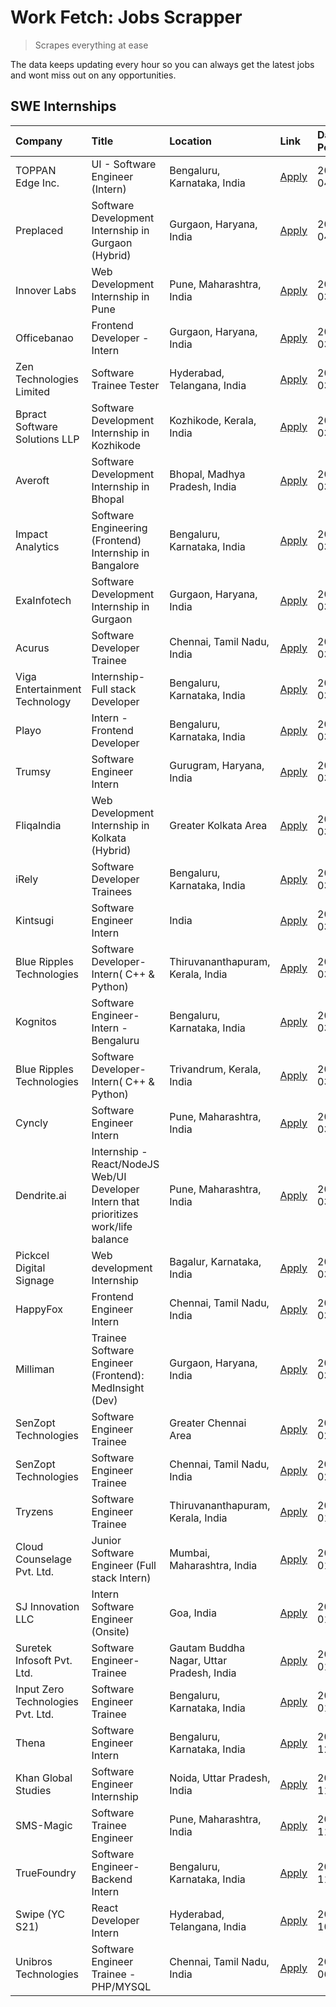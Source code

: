 # Work Fetch: Jobs Scrapper
> Scrapes everything at ease

The data keeps updating every hour so you can always get the latest jobs and wont miss out on any opportunities.

## SWE Internships
<!--START_SECTION:workfetch-->
| Company                           | Title                                                                                | Location                                  | Link                                                                                                                                                                                                                                                                                                | Date Posted   |
|:----------------------------------|:-------------------------------------------------------------------------------------|:------------------------------------------|:----------------------------------------------------------------------------------------------------------------------------------------------------------------------------------------------------------------------------------------------------------------------------------------------------|:--------------|
| TOPPAN Edge Inc.                  | UI - Software Engineer (Intern)                                                      | Bengaluru, Karnataka, India               | [Apply](https://in.linkedin.com/jobs/view/ui-software-engineer-intern-at-toppan-edge-inc-3879345823?position=30&pageNum=0&refId=Qft5f9Gd%2BthhUE0Ak0k5FQ%3D%3D&trackingId=QySZ0sTlMaXgdTSlfkIwXQ%3D%3D&trk=public_jobs_jserp-result_search-card)                                                    | 2024-04-02    |
| Preplaced                         | Software Development Internship in Gurgaon (Hybrid)                                  | Gurgaon, Haryana, India                   | [Apply](https://in.linkedin.com/jobs/view/software-development-internship-in-gurgaon-hybrid-at-preplaced-3880567870?position=37&pageNum=0&refId=Qft5f9Gd%2BthhUE0Ak0k5FQ%3D%3D&trackingId=YKhb5hehGTnGWtDI1Qgalw%3D%3D&trk=public_jobs_jserp-result_search-card)                                    | 2024-04-01    |
| Innover Labs                      | Web Development Internship in Pune                                                   | Pune, Maharashtra, India                  | [Apply](https://in.linkedin.com/jobs/view/web-development-internship-in-pune-at-innover-labs-3875494237?position=10&pageNum=0&refId=Qft5f9Gd%2BthhUE0Ak0k5FQ%3D%3D&trackingId=Zu5d%2BcVOrTSU6vSCn1WY1w%3D%3D&trk=public_jobs_jserp-result_search-card)                                              | 2024-03-28    |
| Officebanao                       | Frontend Developer - Intern                                                          | Gurgaon, Haryana, India                   | [Apply](https://in.linkedin.com/jobs/view/frontend-developer-intern-at-officebanao-3871265915?position=14&pageNum=0&refId=Qft5f9Gd%2BthhUE0Ak0k5FQ%3D%3D&trackingId=lOLrPBEUuBHt8WJ1f%2FQNeQ%3D%3D&trk=public_jobs_jserp-result_search-card)                                                        | 2024-03-28    |
| Zen Technologies Limited          | Software Trainee Tester                                                              | Hyderabad, Telangana, India               | [Apply](https://in.linkedin.com/jobs/view/software-trainee-tester-at-zen-technologies-limited-3872036112?position=12&pageNum=0&refId=Qft5f9Gd%2BthhUE0Ak0k5FQ%3D%3D&trackingId=u%2BTX8haa%2BTWlaJpxY6kbQg%3D%3D&trk=public_jobs_jserp-result_search-card)                                           | 2024-03-27    |
| Bpract Software Solutions LLP     | Software Development Internship in Kozhikode                                         | Kozhikode, Kerala, India                  | [Apply](https://in.linkedin.com/jobs/view/software-development-internship-in-kozhikode-at-bpract-software-solutions-llp-3874054300?position=22&pageNum=0&refId=Qft5f9Gd%2BthhUE0Ak0k5FQ%3D%3D&trackingId=pOdbuAmfoDZ%2BlkYPQKFvRg%3D%3D&trk=public_jobs_jserp-result_search-card)                   | 2024-03-27    |
| Averoft                           | Software Development Internship in Bhopal                                            | Bhopal, Madhya Pradesh, India             | [Apply](https://in.linkedin.com/jobs/view/software-development-internship-in-bhopal-at-averoft-3874051550?position=53&pageNum=0&refId=Qft5f9Gd%2BthhUE0Ak0k5FQ%3D%3D&trackingId=iQHll8ikrcI72RflKgdZsA%3D%3D&trk=public_jobs_jserp-result_search-card)                                              | 2024-03-27    |
| Impact Analytics                  | Software Engineering (Frontend) Internship in Bangalore                              | Bengaluru, Karnataka, India               | [Apply](https://in.linkedin.com/jobs/view/software-engineering-frontend-internship-in-bangalore-at-impact-analytics-3872535077?position=5&pageNum=0&refId=Qft5f9Gd%2BthhUE0Ak0k5FQ%3D%3D&trackingId=lzsOKGAQcpyEgx3ITVjPig%3D%3D&trk=public_jobs_jserp-result_search-card)                          | 2024-03-26    |
| ExaInfotech                       | Software Development Internship in Gurgaon                                           | Gurgaon, Haryana, India                   | [Apply](https://in.linkedin.com/jobs/view/software-development-internship-in-gurgaon-at-exainfotech-3872534185?position=18&pageNum=0&refId=Qft5f9Gd%2BthhUE0Ak0k5FQ%3D%3D&trackingId=JHcUosgnhTXeaw5zeMrvWg%3D%3D&trk=public_jobs_jserp-result_search-card)                                         | 2024-03-26    |
| Acurus                            | Software Developer Trainee                                                           | Chennai, Tamil Nadu, India                | [Apply](https://in.linkedin.com/jobs/view/software-developer-trainee-at-acurus-3871400616?position=26&pageNum=0&refId=Qft5f9Gd%2BthhUE0Ak0k5FQ%3D%3D&trackingId=lMBv%2FfFh7MlHCrhcyPK6bA%3D%3D&trk=public_jobs_jserp-result_search-card)                                                            | 2024-03-26    |
| Viga Entertainment Technology     | Internship-Full stack Developer                                                      | Bengaluru, Karnataka, India               | [Apply](https://in.linkedin.com/jobs/view/internship-full-stack-developer-at-viga-entertainment-technology-3870669789?position=39&pageNum=0&refId=Qft5f9Gd%2BthhUE0Ak0k5FQ%3D%3D&trackingId=hnu1zBROAH1SUr2BKDpLtA%3D%3D&trk=public_jobs_jserp-result_search-card)                                  | 2024-03-25    |
| Playo                             | Intern - Frontend Developer                                                          | Bengaluru, Karnataka, India               | [Apply](https://in.linkedin.com/jobs/view/intern-frontend-developer-at-playo-3864131172?position=7&pageNum=0&refId=Qft5f9Gd%2BthhUE0Ak0k5FQ%3D%3D&trackingId=AgC%2FASqDr0zrgzO93oukZg%3D%3D&trk=public_jobs_jserp-result_search-card)                                                               | 2024-03-22    |
| Trumsy                            | Software Engineer Intern                                                             | Gurugram, Haryana, India                  | [Apply](https://in.linkedin.com/jobs/view/software-engineer-intern-at-trumsy-3864795201?position=42&pageNum=0&refId=Qft5f9Gd%2BthhUE0Ak0k5FQ%3D%3D&trackingId=dE2hpFz2qFzzv3OqojfQmw%3D%3D&trk=public_jobs_jserp-result_search-card)                                                                | 2024-03-20    |
| FliqaIndia                        | Web Development Internship in Kolkata (Hybrid)                                       | Greater Kolkata Area                      | [Apply](https://in.linkedin.com/jobs/view/web-development-internship-in-kolkata-hybrid-at-fliqaindia-3864372048?position=44&pageNum=0&refId=Qft5f9Gd%2BthhUE0Ak0k5FQ%3D%3D&trackingId=5ttIlFNIIrrMkCN5WfgvKA%3D%3D&trk=public_jobs_jserp-result_search-card)                                        | 2024-03-19    |
| iRely                             | Software Developer Trainees                                                          | Bengaluru, Karnataka, India               | [Apply](https://in.linkedin.com/jobs/view/software-developer-trainees-at-irely-3860566039?position=3&pageNum=0&refId=Qft5f9Gd%2BthhUE0Ak0k5FQ%3D%3D&trackingId=e8zaB3%2BOuKEsd%2B80vNTffg%3D%3D&trk=public_jobs_jserp-result_search-card)                                                           | 2024-03-18    |
| Kintsugi                          | Software Engineer Intern                                                             | India                                     | [Apply](https://in.linkedin.com/jobs/view/software-engineer-intern-at-kintsugi-3857074071?position=40&pageNum=0&refId=Qft5f9Gd%2BthhUE0Ak0k5FQ%3D%3D&trackingId=AhotkZokbrG%2FNtZI1nTdeA%3D%3D&trk=public_jobs_jserp-result_search-card)                                                            | 2024-03-16    |
| Blue Ripples Technologies         | Software Developer- Intern( C++ & Python)                                            | Thiruvananthapuram, Kerala, India         | [Apply](https://in.linkedin.com/jobs/view/software-developer-intern-c%2B%2B-python-at-blue-ripples-technologies-3855594494?position=19&pageNum=0&refId=Qft5f9Gd%2BthhUE0Ak0k5FQ%3D%3D&trackingId=pNS1KbJKayeOrn%2F99TUC6g%3D%3D&trk=public_jobs_jserp-result_search-card)                           | 2024-03-14    |
| Kognitos                          | Software Engineer-Intern -Bengaluru                                                  | Bengaluru, Karnataka, India               | [Apply](https://in.linkedin.com/jobs/view/software-engineer-intern-bengaluru-at-kognitos-3855361239?position=8&pageNum=0&refId=Qft5f9Gd%2BthhUE0Ak0k5FQ%3D%3D&trackingId=yus9mWmkRj6asX0xggZGtg%3D%3D&trk=public_jobs_jserp-result_search-card)                                                     | 2024-03-13    |
| Blue Ripples Technologies         | Software Developer- Intern( C++  & Python)                                           | Trivandrum, Kerala, India                 | [Apply](https://in.linkedin.com/jobs/view/software-developer-intern-c%2B%2B-python-at-blue-ripples-technologies-3856150730?position=20&pageNum=0&refId=Qft5f9Gd%2BthhUE0Ak0k5FQ%3D%3D&trackingId=ARd9sxF5fR8uG39F6HFilw%3D%3D&trk=public_jobs_jserp-result_search-card)                             | 2024-03-13    |
| Cyncly                            | Software Engineer Intern                                                             | Pune, Maharashtra, India                  | [Apply](https://in.linkedin.com/jobs/view/software-engineer-intern-at-cyncly-3853990178?position=21&pageNum=0&refId=Qft5f9Gd%2BthhUE0Ak0k5FQ%3D%3D&trackingId=QkdnyhRg%2B4qzKNtnbM%2BrHA%3D%3D&trk=public_jobs_jserp-result_search-card)                                                            | 2024-03-13    |
| Dendrite.ai                       | Internship - React/NodeJS Web/UI Developer Intern that prioritizes work/life balance | Pune, Maharashtra, India                  | [Apply](https://in.linkedin.com/jobs/view/internship-react-nodejs-web-ui-developer-intern-that-prioritizes-work-life-balance-at-dendrite-ai-3853583200?position=41&pageNum=0&refId=Qft5f9Gd%2BthhUE0Ak0k5FQ%3D%3D&trackingId=EPZYuZRkK6KysdViWjHp2g%3D%3D&trk=public_jobs_jserp-result_search-card) | 2024-03-12    |
| Pickcel Digital Signage           | Web development Internship                                                           | Bagalur, Karnataka, India                 | [Apply](https://in.linkedin.com/jobs/view/web-development-internship-at-pickcel-digital-signage-3849506118?position=55&pageNum=0&refId=Qft5f9Gd%2BthhUE0Ak0k5FQ%3D%3D&trackingId=K1rSJ1lRJ3O1d7ImL9RKDA%3D%3D&trk=public_jobs_jserp-result_search-card)                                             | 2024-03-08    |
| HappyFox                          | Frontend Engineer Intern                                                             | Chennai, Tamil Nadu, India                | [Apply](https://in.linkedin.com/jobs/view/frontend-engineer-intern-at-happyfox-3848357951?position=50&pageNum=0&refId=Qft5f9Gd%2BthhUE0Ak0k5FQ%3D%3D&trackingId=ZEHHyTX2QuWjDEQR9qOQTg%3D%3D&trk=public_jobs_jserp-result_search-card)                                                              | 2024-03-07    |
| Milliman                          | Trainee Software Engineer (Frontend): MedInsight (Dev)                               | Gurgaon, Haryana, India                   | [Apply](https://in.linkedin.com/jobs/view/trainee-software-engineer-frontend-medinsight-dev-at-milliman-3792874280?position=11&pageNum=0&refId=Qft5f9Gd%2BthhUE0Ak0k5FQ%3D%3D&trackingId=qXvGdwZB%2BgIXwOhnXHRoEw%3D%3D&trk=public_jobs_jserp-result_search-card)                                   | 2024-03-01    |
| SenZopt Technologies              | Software Engineer Trainee                                                            | Greater Chennai Area                      | [Apply](https://in.linkedin.com/jobs/view/software-engineer-trainee-at-senzopt-technologies-3827688781?position=43&pageNum=0&refId=Qft5f9Gd%2BthhUE0Ak0k5FQ%3D%3D&trackingId=ggh7iXJZzbCx9Sp2ctu6Rw%3D%3D&trk=public_jobs_jserp-result_search-card)                                                 | 2024-02-12    |
| SenZopt Technologies              | Software Engineer Trainee                                                            | Chennai, Tamil Nadu, India                | [Apply](https://in.linkedin.com/jobs/view/software-engineer-trainee-at-senzopt-technologies-3827686880?position=59&pageNum=0&refId=Qft5f9Gd%2BthhUE0Ak0k5FQ%3D%3D&trackingId=CGlcTSpl2GX5TTCID%2B%2BwiQ%3D%3D&trk=public_jobs_jserp-result_search-card)                                             | 2024-02-12    |
| Tryzens                           | Software Engineer Trainee                                                            | Thiruvananthapuram, Kerala, India         | [Apply](https://in.linkedin.com/jobs/view/software-engineer-trainee-at-tryzens-3809363491?position=46&pageNum=0&refId=Qft5f9Gd%2BthhUE0Ak0k5FQ%3D%3D&trackingId=u8gptX3epdMVoBunqjcluw%3D%3D&trk=public_jobs_jserp-result_search-card)                                                              | 2024-01-18    |
| Cloud Counselage Pvt. Ltd.        | Junior Software Engineer (Full stack Intern)                                         | Mumbai, Maharashtra, India                | [Apply](https://in.linkedin.com/jobs/view/junior-software-engineer-full-stack-intern-at-cloud-counselage-pvt-ltd-3803132814?position=32&pageNum=0&refId=Qft5f9Gd%2BthhUE0Ak0k5FQ%3D%3D&trackingId=UF0SOatN1O95rUZaMkqOLQ%3D%3D&trk=public_jobs_jserp-result_search-card)                            | 2024-01-11    |
| SJ Innovation LLC                 | Intern Software Engineer (Onsite)                                                    | Goa, India                                | [Apply](https://in.linkedin.com/jobs/view/intern-software-engineer-onsite-at-sj-innovation-llc-3799959011?position=48&pageNum=0&refId=Qft5f9Gd%2BthhUE0Ak0k5FQ%3D%3D&trackingId=0M8sY18KnqsahEsYAupGmg%3D%3D&trk=public_jobs_jserp-result_search-card)                                              | 2024-01-11    |
| Suretek Infosoft Pvt. Ltd.        | Software Engineer-Trainee                                                            | Gautam Buddha Nagar, Uttar Pradesh, India | [Apply](https://in.linkedin.com/jobs/view/software-engineer-trainee-at-suretek-infosoft-pvt-ltd-3800934643?position=28&pageNum=0&refId=Qft5f9Gd%2BthhUE0Ak0k5FQ%3D%3D&trackingId=E6hV22Ybdz6HVcucFDvMLQ%3D%3D&trk=public_jobs_jserp-result_search-card)                                             | 2024-01-09    |
| Input Zero Technologies Pvt. Ltd. | Software Engineer Trainee                                                            | Bengaluru, Karnataka, India               | [Apply](https://in.linkedin.com/jobs/view/software-engineer-trainee-at-input-zero-technologies-pvt-ltd-3800927643?position=35&pageNum=0&refId=Qft5f9Gd%2BthhUE0Ak0k5FQ%3D%3D&trackingId=OtHFTpLmLZbpJCEEUerIEw%3D%3D&trk=public_jobs_jserp-result_search-card)                                      | 2024-01-09    |
| Thena                             | Software Engineer Intern                                                             | Bengaluru, Karnataka, India               | [Apply](https://in.linkedin.com/jobs/view/software-engineer-intern-at-thena-3778731751?position=23&pageNum=0&refId=Qft5f9Gd%2BthhUE0Ak0k5FQ%3D%3D&trackingId=5u%2BteWralC0iJCUZCcG0jw%3D%3D&trk=public_jobs_jserp-result_search-card)                                                               | 2023-12-05    |
| Khan Global Studies               | Software Engineer Internship                                                         | Noida, Uttar Pradesh, India               | [Apply](https://in.linkedin.com/jobs/view/software-engineer-internship-at-khan-global-studies-3766942197?position=60&pageNum=0&refId=Qft5f9Gd%2BthhUE0Ak0k5FQ%3D%3D&trackingId=vd6Q0cOvMLunIVsia5ru6g%3D%3D&trk=public_jobs_jserp-result_search-card)                                               | 2023-11-27    |
| SMS-Magic                         | Software Trainee Engineer                                                            | Pune, Maharashtra, India                  | [Apply](https://in.linkedin.com/jobs/view/software-trainee-engineer-at-sms-magic-3761409781?position=34&pageNum=0&refId=Qft5f9Gd%2BthhUE0Ak0k5FQ%3D%3D&trackingId=1x0N6ytoKsTH%2BRsvxWFtEA%3D%3D&trk=public_jobs_jserp-result_search-card)                                                          | 2023-11-16    |
| TrueFoundry                       | Software Engineer-Backend Intern                                                     | Bengaluru, Karnataka, India               | [Apply](https://in.linkedin.com/jobs/view/software-engineer-backend-intern-at-truefoundry-3779508170?position=36&pageNum=0&refId=Qft5f9Gd%2BthhUE0Ak0k5FQ%3D%3D&trackingId=y0MEUpFjji3Ewab1qRV1BQ%3D%3D&trk=public_jobs_jserp-result_search-card)                                                   | 2023-11-10    |
| Swipe (YC S21)                    | React Developer Intern                                                               | Hyderabad, Telangana, India               | [Apply](https://in.linkedin.com/jobs/view/react-developer-intern-at-swipe-yc-s21-3737600089?position=25&pageNum=0&refId=Qft5f9Gd%2BthhUE0Ak0k5FQ%3D%3D&trackingId=OqunyAJ0RW2ec7cg8gNcMg%3D%3D&trk=public_jobs_jserp-result_search-card)                                                            | 2023-10-13    |
| Unibros Technologies              | Software Engineer Trainee - PHP/MYSQL                                                | Chennai, Tamil Nadu, India                | [Apply](https://in.linkedin.com/jobs/view/software-engineer-trainee-php-mysql-at-unibros-technologies-3656599241?position=45&pageNum=0&refId=Qft5f9Gd%2BthhUE0Ak0k5FQ%3D%3D&trackingId=Fi%2F7M%2BluZgjgPD8Xi4y8SA%3D%3D&trk=public_jobs_jserp-result_search-card)                                   | 2023-06-12    |
<!--END_SECTION:workfetch-->
